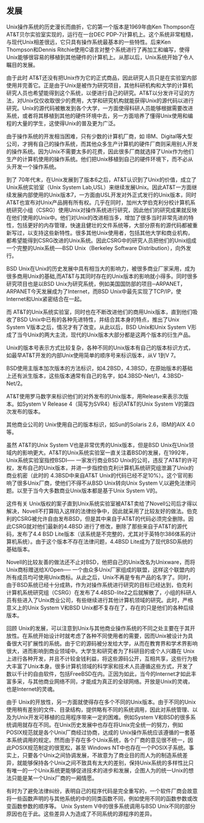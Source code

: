 ## 发展

Unix操作系统的历史漫长而曲折，它的第一个版本是1969年由Ken
Thompson在AT&T贝尔实验室实现的，运行在一台DEC
PDP-7计算机上。这个系统非常粗糙，与现代Unix相差很远，它只具有操作系统最基本的一些特性。后来Ken
Thompson和Dennis
Ritchie使用C语言对整个系统进行了再加工和编写，使得Unix能够很容易的移植到其他硬件的计算机上。从那以后，Unix系统开始了令人瞩目的发展。

由于此时
AT&T还没有把Unix作为它的正式商品，因此研究人员只是在实验室内部使用并完善它。正是由于Unix是被作为研究项目，其他科研机构和大学的计算机研究人员也希望能得到这个系统，以便进行自己的研究。AT&T以分发许可证的方法，对Unix仅仅收取很少的费用，大学和研究机构就能获得Unix的源代码以进行研究。Unix的源代码被散发到各个大学，一方面使得科研人员能够根据需要改进系统，或者将其移植到其他的硬件环境中去，另一方面培养了懂得Unix使用和编程的大量的学生，这使得Unix的普及更为广泛。

由于操作系统的开发相当困难，只有少数的计算机厂商，如
IBM、Digital等大型公司，才拥有自己的操作系统，而其他众多生产计算机的硬件厂商则采用别人开发的操作系统。因为Unix不需要太多的花费，因此很多厂商就选择了Unix作为他们生产的计算机使用的操作系统。他们把Unix移植到自己的硬件环境下，而不必从头开发一个操作系统。

到了
70年代末，在Unix发展到了版本6之后，AT&T认识到了Unix的价值，成立了Unix系统实验室（Unix
System
Lab,USL）来继续发展Unix。因此AT&T一方面继续发展内部使用的Unix版本7，一方面由USL开发对外正式发行的Unix版本，同时AT&T也宣布对Unix产品拥有所有权。几乎在同时，加州大学伯克利分校计算机系统研究小组（CSRG）使用Unix对操作系统进行研究，因此他们的研究成果就反映在他们使用的Unix中。他们对Unix的改进相当多，增加了很多当时非常先进的特性，包括更好的内存管理，快速且健壮的文件系统等，大部分原有的源代码都被重新写过，以支持这些新特性。很多其他Unix使用者，包括其他大学和商业机构，都希望能得到CSRG改进的Unix系统。因此CSRG中的研究人员把他们的Unix组成一个完整的Unix系统──BSD
Unix（Berkeley Software Distribution），向外发行。

BSD
Unix在Unix的历史发展中具有相当大的影响力，被很多商业厂家采用，成为很多商用Unix的基础,而AT&T与其同时存在的Unix版本的影响就小得多。同时很多研究项目也是以BSD
Unix为研究系统，例如美国国防部的项目─ARPANET，ARPANET今天发展成为了Internet，而BSD
Unix中最先实现了TCP/IP，使Internet和Unix紧密结合在一起。

而
AT&T的Unix系统实验室，同时也在不断改进他们的商用Unix版本，直到他们吸收了BSD
Unix中已有的各种先进特性，并结合其本身的特点，推出了Unix System
V版本之后，情况才有了改变。从此以后，BSD Unix和Unix System
V形成了当今Unix的两大主流，现代的Unix版本大部分都是这两个版本的衍生产品。

Unix的版本号表示方式比较复杂，各种不同的Unix版本有自己的版本标识方式，如最早AT&T开发的内部Unix使用简单的顺序号来标识版本，从V
1到V 7。

BSD使用主版本加次版本的方法标识，如4.2BSD，4.3BSD，在原始版本的基础上还有派生版本，这些版本通常有自己的名字，如4.3BSD-Net/1，4.3BSD-Net/2。

AT&T使用罗马数字来标识他们的对外发布的Unix版本，用Release来表示次版本。如System
V Release 4（简写为SVR4）标识AT&T的Unix System V的第四次发布的版本。

其他商业公司的 Unix使用自己的版本标识，如Sun的Solaris 2.6，IBM的AIX
4.0等。

虽然 AT&T的Unix System V也是非常优秀的Unix版本，但是BSD
Unix在Unix领域内的影响更大。AT&T的Unix系统实验室一直关注着BSD的发展，在1992年，Unix系统实验室指控BSDI──
一家发行商业BSD
Unix的公司，违反了AT&T的许可权，发布自己的Unix版本，并进一步指控伯克利计算机系统研究组泄漏了Unix的商业机密（此时的
4.3BSD中来自AT&T
Unix的代码已经不足10%）。这个官司影响了很多Unix厂商，使他们不得不从BSD
Unix转向Unix System
V,以避免法律问题。以至于当今大多数商业Unix版本都是基于Unix System V的。

这件有关
Unix版权的案子直到Unix系统实验室被AT&T卖给了Novell公司后才得以解决，Novell不打算陷入这样的法律纷争中，因此就采用了比较友好的做法。伯克利的CSRG被允许自由发布BSD，但是其中来自于AT&T的代码必须完全删除。因此CSRG就对他们最新的4.4BSD
进行了修改，删除了那些来自于AT&T的源代码，发布了4.4 BSD
Lite版本（该系统是不完整的，尤其对于英特尔386体系的计算机系统）。由于这个版本不存在法律问题，4.4BSD
Lite成为了现代BSD系统的基础版本。

Novell的比较友善的做法还不止对BSD，他把自己的Unix改名为Unixware，而将Unix商标赠送给X/Open──
一个由众多Unix厂家组成的联盟，这样这个联盟内的所有成员均可使用Unix商标。从此之后，Unix不再是专有产品的名字了。同时，由于BSD系统已经十分成熟，作为对操作系统进行研究的目标已经达到，伯克利计算机系统研究组（CSRG）在发布了4.4BSD-lite2之后就解散了，小组的科研人员有些进入了Unix商业公司，有些继续进行其他计算机领域的研究。此时，严格意义上的Unix
System V和BSD Unix都不复存在了，存在的只是他们的各种后续版本。

回顾
Unix的发展，可以注意到Unix与其他商业操作系统的不同之处主要在于其开放性。在系统开始设计时就考虑了各种不同使用者的需要，因而Unix被设计为具备很大可扩展性的系统。由于它的源码被分发给大学，从而在教育界和学术界影响很大，进而影响到商业领域中。大学生和研究者为了科研目的或个人兴趣在
Unix上进行各种开发，并且不计较金钱利益，将这些源码公开，互相共享，这些行为极大丰富了Unix本身。很多计算机领域的科学家和技术人员遵循这些方式，开发了数以千计的自由软件，包括FreeBSD在内。正因为如此，当今的Internet才如此丰富多采，与其他商业网络不同，才能成为真正的全球网络。开放是Unix的灵魂，也是Internet的灵魂。

由于
Unix的开放性，另一方面就使得存在多个不同的Unix版本。由于不同的Unix使用稍有差别的文件、目录结构，提供略有不同的系统调用，因此对系统管理、以及为Unix开发可移植的应用程序带来一定的困难。例如System
V和BSD的很多系统调用就存在不同。在Unix历史发展中也存在将Unix完全统一的努力，例如POSIX规范就是各个Unix厂商经过协商，达成的
Unix操作系统应该遵循的一套基本系统调用的规定。然而由于存在多个Unix系统，各个厂商的意见很不统一，因此POSIX规范制定的很宽松，甚至
Windows
NT中也存在一个POSIX子系统。事实上，只要各个Unix之间协调发展，不故意为了商业目的而人为的制造系统差异，就能够保持各个Unix之间不致具有太大的差别，保持Unix系统的多样性比只有唯一的一个Unix系统更能够促进技术的进步和发展，企图人为的统一Unix的想法只能是某一个Unix厂商的一厢情愿。

有时为了避免法律纠纷，表明自己的程序代码是完全重写的，一个软件厂商会故意将一些函数声明的与其他系统的中的同类函数不同，例如使用不同的函数参数或改变函数参数的顺序等。
Unix System V中的很多系统调用与BSD
Unix不同的部分原因也在于此。这些差异人为造成了不同系统的源程序的差异。
